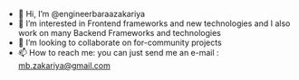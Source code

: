 - 👋 Hi, I’m @engineerbaraazakariya
- 👀 I’m interested in Frontend frameworks and new technologies and I also work on many Backend Frameworks and technologies
- 💞️ I’m looking to collaborate on for-community projects
- 📫 How to reach me: you can just send me an e-mail : mb.zakariya@gmail.com

<!---
engineerbaraazakariya/engineerbaraazakariya is a ✨ special ✨ repository because its `README.md` (this file) appears on your GitHub profile.
You can click the Preview link to take a look at your changes.
--->
